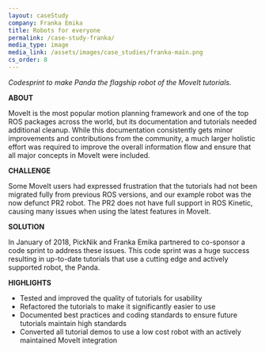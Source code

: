 ```yaml
---
layout: caseStudy
company: Franka Emika
title: Robots for everyone
permalink: /case-study-franka/
media_type: image
media_link: /assets/images/case_studies/franka-main.png
cs_order: 8
---
```

*Codesprint to make Panda the flagship robot of the MoveIt tutorials.*

**ABOUT**

MoveIt is the most popular motion planning framework and one of the top ROS packages across the world, but its documentation and tutorials needed additional cleanup. While this documentation consistently gets minor improvements and contributions from the community, a much larger holistic effort was required to improve the overall information flow and ensure that all major concepts in MoveIt were included.

**CHALLENGE**

Some MoveIt users had expressed frustration that the tutorials had not been migrated fully from previous ROS versions, and our example robot was the now defunct PR2 robot. The PR2 does not have full support in ROS Kinetic, causing many issues when using the latest features in MoveIt.

**SOLUTION**

In January of 2018, PickNik and Franka Emika partnered to co-sponsor a code sprint to address these issues. This code sprint was a huge success resulting in up-to-date tutorials that use a cutting edge and actively supported robot, the Panda.

**HIGHLIGHTS**

*   Tested and improved the quality of tutorials for usability
*   Refactored the tutorials to make it significantly easier to use
*   Documented best practices and coding standards to ensure future tutorials maintain high standards
*   Converted all tutorial demos to use a low cost robot with an actively maintained MoveIt integration
